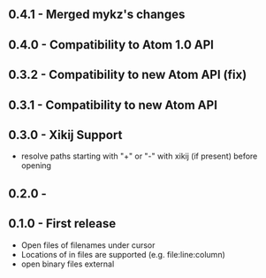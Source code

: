 ## 0.4.1 - Merged mykz's changes

## 0.4.0 - Compatibility to Atom 1.0 API

## 0.3.2 - Compatibility to new Atom API (fix)

## 0.3.1 - Compatibility to new Atom API

## 0.3.0 - Xikij Support
* resolve paths starting with "+" or "-" with xikij (if present)
  before opening

## 0.2.0 -

## 0.1.0 - First release
* Open files of filenames under cursor
* Locations of in files are supported (e.g. file:line:column)
* open binary files external
